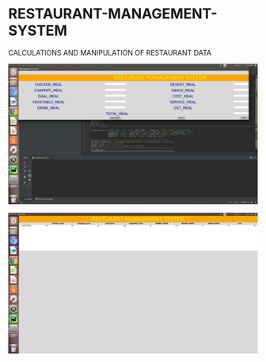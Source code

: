 # RESTAURANT-MANAGEMENT-SYSTEM
CALCULATIONS  AND MANIPULATION OF RESTAURANT DATA

![alt text](https://github.com/KUNAL932/RESTAURANT-MANAGEMENT-SYSTEM/blob/master/Dummy_picture.png)

![alt yf](https://github.com/KUNAL932/RESTAURANT-MANAGEMENT-SYSTEM/blob/master/database_picture.png)
